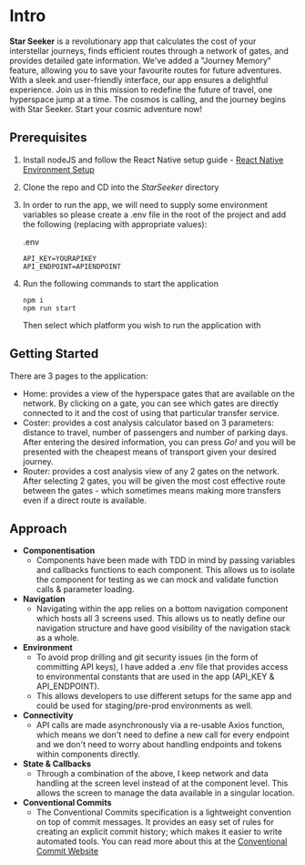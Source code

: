 # Intro

**Star Seeker** is a revolutionary app that calculates the cost of your interstellar journeys, finds efficient routes through a network of gates, and provides detailed gate information.
We've added a "Journey Memory" feature, allowing you to save your favourite routes for future adventures. With a sleek and user-friendly interface, our app ensures a delightful experience. Join us in this mission to redefine the future of travel, one hyperspace jump at a time. The cosmos is calling, and the journey begins with Star Seeker. Start your cosmic adventure now!

## Prerequisites

1. Install nodeJS and follow the React Native setup guide - [React Native Environment Setup](https://reactnative.dev/docs/environment-setup)
2. Clone the repo and CD into the _StarSeeker_ directory
3. In order to run the app, we will need to supply some environment variables so please create a .env file in the root of the project and add the following (replacing with appropriate values):

   .env

   ```
   API_KEY=YOURAPIKEY
   API_ENDPOINT=APIENDPOINT
   ```

4. Run the following commands to start the application
   ```
   npm i
   npm run start
   ```
   Then select which platform you wish to run the application with

## Getting Started

There are 3 pages to the application:

- Home: provides a view of the hyperspace gates that are available on the network. By clicking on a gate, you can see which gates are directly connected to it and the cost of using that particular transfer service.
- Coster: provides a cost analysis calculator based on 3 parameters: distance to travel, number of passengers and number of parking days. After entering the desired information, you can press _Go!_ and you will be presented with the cheapest means of transport given your desired journey.
- Router: provides a cost analysis view of any 2 gates on the network. After selecting 2 gates, you will be given the most cost effective route between the gates - which sometimes means making more transfers even if a direct route is available.

## Approach

- **Componentisation**
  - Components have been made with TDD in mind by passing variables and callbacks functions to each component. This allows us to isolate the component for testing as we can mock and validate function calls & parameter loading.
- **Navigation**
  - Navigating within the app relies on a bottom navigation component which hosts all 3 screens used. This allows us to neatly define our navigation structure and have good visibility of the navigation stack as a whole.
- **Environment**
  - To avoid prop drilling and git security issues (in the form of committing API keys), I have added a .env file that provides access to environmental constants that are used in the app (API_KEY & API_ENDPOINT).
  - This allows developers to use different setups for the same app and could be used for staging/pre-prod environments as well.
- **Connectivity**
  - API calls are made asynchronously via a re-usable Axios function, which means we don't need to define a new call for every endpoint and we don't need to worry about handling endpoints and tokens within components directly.
- **State & Callbacks**
  - Through a combination of the above, I keep network and data handling at the screen level instead of at the component level. This allows the screen to manage the data available in a singular location.
- **Conventional Commits**
  - The Conventional Commits specification is a lightweight convention on top of commit messages. It provides an easy set of rules for creating an explicit commit history; which makes it easier to write automated tools. You can read more about this at the [Conventional Commit Website](https://www.conventionalcommits.org/en/v1.0.0/)
